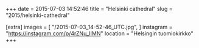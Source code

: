 +++
date = 2015-07-03 14:52:46
title = "Helsinki cathedral"
slug = "2015/helsinki-cathedral"

[extra]
images = [
    "/2015-07-03_14-52-46_UTC.jpg",
]
instagram = "https://instagram.com/p/4rZNu_IIMN"
location = "Helsingin tuomiokirkko"
+++

